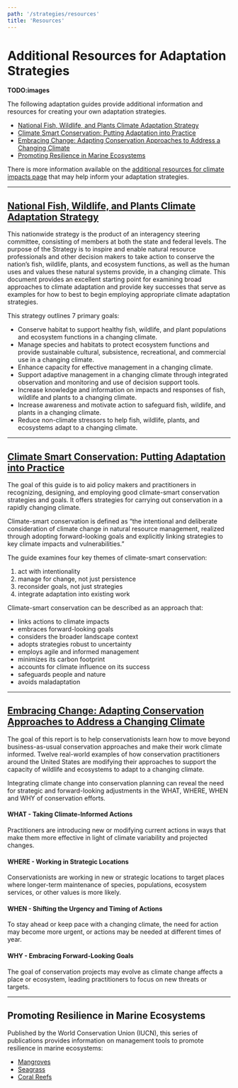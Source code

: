 ```yaml
---
path: '/strategies/resources'
title: 'Resources'
---
```


# Additional Resources for Adaptation Strategies

**TODO:images**

The following adaptation guides provide additional information and resources for creating your own adaptation strategies.

- [National Fish, Wildlife, and Plants Climate Adaptation Strategy](#WAS)
- [Climate Smart Conservation: Putting Adaptation into Practice](#CSC)
- [Embracing Change: Adapting Conservation Approaches to Address a Changing Climate](#WCS)
- [Promoting Resilience in Marine Ecosystems](#IUCN)

There is more information available on the [additional resources for climate impacts page](/impacts/resources) that may help inform your adaptation strategies.

<hr id="WAS"></hr>

## [National Fish, Wildlife, and Plants Climate Adaptation Strategy](https://www.wildlifeadaptationstrategy.gov/strategy.php)

This nationwide strategy is the product of an interagency steering committee, consisting of members at both the state and federal levels. The purpose of the Strategy is to inspire and enable natural resource professionals and other decision makers to take action to conserve the nation’s fish, wildlife, plants, and ecosystem functions, as well as the human uses and values these natural systems provide, in a changing climate. This document provides an excellent starting point for examining broad approaches to climate adaptation and provide key successes that serve as examples for how to best to begin employing appropriate climate adaptation strategies.

This strategy outlines 7 primary goals:

- Conserve habitat to support healthy fish, wildlife, and plant populations and ecosystem functions in a changing climate.
- Manage species and habitats to protect ecosystem functions and provide sustainable cultural, subsistence, recreational, and commercial use in a changing climate.
- Enhance capacity for effective management in a changing climate.
- Support adaptive management in a changing climate through integrated observation and monitoring and use of decision support tools.
- Increase knowledge and information on impacts and responses of fish, wildlife and plants to a changing climate.
- Increase awareness and motivate action to safeguard fish, wildlife, and plants in a changing climate.
- Reduce non-climate stressors to help fish, wildlife, plants, and ecosystems adapt to a changing climate.

<hr id="CSC"></hr>

## [Climate Smart Conservation: Putting Adaptation into Practice](https://www.nwf.org/climatesmartguide)

The goal of this guide is to aid policy makers and practitioners in recognizing, designing, and employing good climate-smart conservation strategies and goals. It offers strategies for carrying out conservation in a rapidly changing climate.

Climate-smart conservation is defined as “the intentional and deliberate consideration of climate change in natural resource management, realized through adopting forward-looking goals and explicitly linking strategies to key climate impacts and vulnerabilities.”

The guide examines four key themes of climate-smart conservation:

1. act with intentionality
2. manage for change, not just persistence
3. reconsider goals, not just strategies
4. integrate adaptation into existing work

Climate-smart conservation can be described as an approach that:

- links actions to climate impacts
- embraces forward-looking goals
- considers the broader landscape context
- adopts strategies robust to uncertainty
- employs agile and informed management
- minimizes its carbon footprint
- accounts for climate influence on its success
- safeguards people and nature
- avoids maladaptation

<hr id="WCS"></hr>

## [Embracing Change: Adapting Conservation Approaches to Address a Changing Climate](https://www.wcsclimateadaptationfund.org/resources)

The goal of this report is to help conservationists learn how to move beyond business-as-usual conservation approaches and make their work climate informed. Twelve real-world examples of how conservation practitioners around the United States are modifying their approaches to support the capacity of wildlife and ecosystems to adapt to a changing climate.

Integrating climate change into conservation planning can reveal the need for strategic and forward-looking adjustments in the WHAT, WHERE, WHEN and WHY of conservation efforts.

#### WHAT - Taking Climate-Informed Actions

Practitioners are introducing new or modifying current actions in ways that make them more effective in light of climate variability and projected changes.

#### WHERE - Working in Strategic Locations

Conservationists are working in new or strategic locations to target places where longer-term maintenance of species, populations, ecosystem services, or other values is more likely.

#### WHEN - Shifting the Urgency and Timing of Actions

To stay ahead or keep pace with a changing climate, the need for action may become more urgent, or actions may be needed at different times of year.

#### WHY - Embracing Forward-Looking Goals

The goal of conservation projects may evolve as climate change affects a place or ecosystem, leading practitioners to focus on new threats or targets.

<hr id="IUCN"></hr>

## Promoting Resilience in Marine Ecosystems

Published by the World Conservation Union (IUCN), this series of publications provides information on management tools to promote resilience in marine
ecosystems:

- [Mangroves](https://portals.iucn.org/library/sites/library/files/documents/2006-041.pdf)
- [Seagrass](https://www.reefresilience.org/pdf/Managing_Seagrasses_for_Resilience_to_Climate_Change.pdf)
- [Coral Reefs](https://portals.iucn.org/library/sites/library/files/documents/2006-042.pdf)
